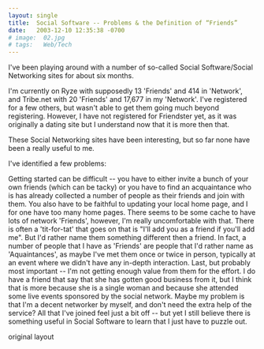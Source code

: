 ```yaml
---
layout: single
title:  Social Software -- Problems & the Definition of “Friends”
date:   2003-12-10 12:35:38 -0700
# image:  02.jpg
# tags:   Web/Tech
---
```


I've been playing around with a number of so-called Social Software/Social Networking sites for about six months.

I'm currently on Ryze with supposedly 13 'Friends' and 414 in 'Network', and Tribe.net with 20 'Friends' and 17,677 in my 'Network'. I've registered for a few others, but wasn't able to get them going much beyond registering. However, I have not registered for Friendster yet, as it was originally a dating site but I understand now that it is more then that.

These Social Networking sites have been interesting, but so far none have been a really useful to me.

I've identified a few problems:

Getting started can be difficult -- you have to either invite a bunch of your own friends (which can be tacky) or you have to find an acquaintance who is has already collected a number of people as their friends and join with them.
You also have to be faithful to updating your local home page, and I for one have too many home pages.
There seems to be some cache to have lots of network 'Friends', however, I'm really uncomfortable with that. There is often a 'tit-for-tat' that goes on that is "I'll add you as a friend if you'll add me". But I'd rather name them something different then a friend. In fact, a number of people that I have as 'Friends' are people that I'd rather name as 'Aquaintances', as maybe I've met them once or twice in person, typically at an event where we didn't have any in-depth interaction.
Last, but probably most important -- I'm not getting enough value from them for the effort. I do have a friend that say that she has gotten good business from it, but I think that is more because she is a single woman and because she attended some live events sponsored by the social network. Maybe my problem is that I'm a decent networker by myself, and don't need the extra help of the service?
All that I've joined feel just a bit off -- but yet I still believe there is something useful in Social Software to learn that I just have to puzzle out.

original layout
